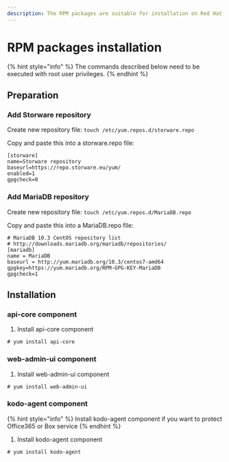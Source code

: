 ```yaml
---
description: The RPM packages are suitable for installation on Red Hat and CentOS.
---
```


# RPM packages installation

{% hint style="info" %}
The commands described below need to be executed with root user privileges.
{% endhint %}

## Preparation

### Add Storware repository

Create new repository file: `touch /etc/yum.repos.d/storware.repo`

Copy and paste this into a storware.repo file:

```text
[storware]
name=Storware repository
baseurl=https://repo.storware.eu/yum/
enabled=1
gpgcheck=0
```

### Add MariaDB repository

Create new repository file: `touch /etc/yum.repos.d/MariaDB.repo`

Copy and paste this into a MariaDB.repo file:

```text
# MariaDB 10.3 CentOS repository list
# http://downloads.mariadb.org/mariadb/repositories/
[mariadb]
name = MariaDB
baseurl = http://yum.mariadb.org/10.3/centos7-amd64
gpgkey=https://yum.mariadb.org/RPM-GPG-KEY-MariaDB
gpgcheck=1
```

## Installation

### api-core component

1. Install api-core component

```text
# yum install api-core
```

### web-admin-ui component

1. Install web-admin-ui component

```text
# yum install web-admin-ui
```

### kodo-agent component

{% hint style="info" %}
Install kodo-agent component if you want to protect Office365 or Box service
{% endhint %}

1. Install kodo-agent component

```text
# yum install kodo-agent
```

